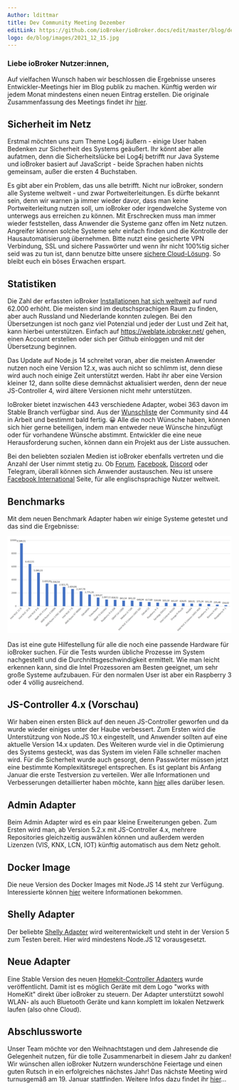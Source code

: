 ```yaml
---
Author: ldittmar
title: Dev Community Meeting Dezember
editLink: https://github.com/ioBroker/ioBroker.docs/edit/master/blog/de/2021_12_15.md
logo: de/blog/images/2021_12_15.jpg
---
```

### Liebe ioBroker Nutzer:innen,
<!-- ID: 925872 -->
Auf vielfachen Wunsch haben wir beschlossen die Ergebnisse unseres Entwickler-Meetings hier im Blog publik zu machen. Künftig werden wir jedem Monat mindestens einen neuen Eintrag erstellen. Die originale Zusammenfassung des Meetings findet ihr [hier](https://forum.iobroker.net/topic/49502/meeting-f%C3%BCr-iobroker-core-dev-admin-15-12-21-20-30).
<!-- ID: 722873 -->

## Sicherheit im Netz
<!-- ID: 761725 -->
Erstmal möchten uns zum Theme Log4j äußern - einige User haben Bedenken zur Sicherheit des Systems geäußert. Ihr könnt aber alle aufatmen, denn die Sicherheitslücke bei Log4j betrifft nur Java Systeme und ioBroker basiert auf JavaScript - beide Sprachen haben nichts gemeinsam, außer die ersten 4 Buchstaben.
<!-- ID: 535019 -->

Es gibt aber ein Problem, das uns alle betrifft. Nicht nur ioBroker, sondern alle Systeme weltweit - und zwar Portweiterleitungen. Es dürfte bekannt sein, denn wir warnen ja immer wieder davor, dass man keine Portweiterleitung nutzen soll, um ioBroker oder irgendwelche Systeme von unterwegs aus erreichen zu können. Mit Erschrecken muss man immer wieder feststellen, dass Anwender die Systeme ganz offen im Netz nutzen. Angreifer können solche Systeme sehr einfach finden und die Kontrolle der Hausautomatisierung übernehmen. Bitte nutzt eine gesicherte VPN Verbindung, SSL und sichere Passwörter und wenn ihr nicht 100%tig sicher seid was zu tun ist, dann benutze bitte unsere [sichere Cloud-Lösung](https://iobroker.pro/www/). So bleibt euch ein böses Erwachen erspart.
<!-- ID: 91768 -->

## Statistiken
<!-- ID: 559944 -->
Die Zahl der erfassten ioBroker [Installationen hat sich weltweit](https://www.iobroker.net/#de/statistics) auf rund 62.000 erhöht. Die meisten sind im deutschsprachigen Raum zu finden, aber auch Russland und Niederlande konnten zulegen. Bei den Übersetzungen ist noch ganz viel Potenzial und jeder der Lust und Zeit hat, kann hierbei unterstützen. Einfach auf https://weblate.iobroker.net/ gehen, einen Account erstellen oder sich per Github einloggen und mit der Übersetzung beginnen.
<!-- ID: 119072 -->

Das Update auf Node.js 14 schreitet voran, aber die meisten Anwender nutzen noch eine Version 12.x, was auch nicht so schlimm ist, denn diese wird auch noch einige Zeit unterstützt werden. Habt ihr aber eine Version kleiner 12, dann sollte diese demnächst aktualisiert werden, denn der neue JS-Controller 4, wird ältere Versionen nicht mehr unterstützen.
<!-- ID: 301481 -->

IoBroker bietet inzwischen 443 verschiedene Adapter, wobei 363 davon im Stable Branch verfügbar sind. Aus der [Wunschliste](https://github.com/ioBroker/AdapterRequests) der Community sind 44 in Arbeit und bestimmt bald fertig. :grinning: Alle die noch Wünsche haben, können sich hier gerne beteiligen, indem man entweder neue Wünsche hinzufügt oder für vorhandene Wünsche abstimmt. Entwickler die eine neue Herausforderung suchen, können dann ein Projekt aus der Liste aussuchen.
<!-- ID: 77685 -->

Bei den beliebten sozialen Medien ist ioBroker ebenfalls vertreten und die Anzahl der User nimmt stetig zu. Ob [Forum](https://forum.iobroker.net/), [Facebook](https://www.facebook.com/groups/440499112958264), [Discord](https://discord.gg/vmVYqPV) oder Telegram, überall können sich Anwender austauschen. Neu ist unsere [Facebook International](https://www.facebook.com/groups/iobrokerinternational) Seite, für alle englischsprachige Nutzer weltweit.
<!-- ID: 836925 -->

## Benchmarks
<!-- ID: 759895 -->
Mit dem neuen Benchmark Adapter haben wir einige Systeme getestet und das sind die Ergebnisse:
<!-- ID: 155262 -->

![Benchmarks](https://raw.githubusercontent.com/ioBroker/ioBroker.docs/master/blog/images/2021_12_15_Benchmarks.PNG)
<!-- ID: 284651 -->

Das ist eine gute Hilfestellung für alle die noch eine passende Hardware für ioBroker suchen. Für die Tests wurden übliche Prozesse im System nachgestellt und die Durchnittsgeschwindigkeit ermittelt. Wie man leicht erkennen kann, sind die Intel Prozessoren am Besten geeignet, um sehr große Systeme aufzubauen. Für den normalen User ist aber ein Raspberry 3 oder 4 völlig ausreichend.
<!-- ID: 816615 -->

## JS-Controller 4.x (Vorschau)
<!-- ID: 874670 -->
Wir haben einen ersten Blick auf den neuen JS-Controller geworfen und da wurde wieder einiges unter der Haube verbessert. Zum Ersten wird die Unterstützung von Node.JS 10.x eingestellt, und Anwender sollten auf eine aktuelle Version 14.x updaten. Des Weiteren wurde viel in die Optimierung des Systems gesteckt, was das System im vielen Fälle schneller machen wird. Für die Sicherheit wurde auch gesorgt, denn Passwörter müssen jetzt eine bestimmte Komplexitätsregel entsprechen. Es ist geplant bis Anfang Januar die erste Testversion zu verteilen. Wer alle Informationen und Verbesserungen detaillierter haben möchte, kann [hier](https://github.com/ioBroker/ioBroker.js-controller/blob/master/CHANGELOG.md) alles darüber lesen.
<!-- ID: 315423 -->

## Admin Adapter
<!-- ID: 352628 -->
Beim Admin Adapter wird es ein paar kleine Erweiterungen geben. Zum Ersten wird man, ab Version 5.2.x mit JS-Controller 4.x, mehrere Repositories gleichzeitig auswählen können und außerdem werden Lizenzen (VIS, KNX, LCN, IOT) künftig automatisch aus dem Netz geholt.
<!-- ID: 336284 -->

## Docker Image
<!-- ID: 15527 -->
Die neue Version des Docker Images mit Node.JS 14 steht zur Verfügung. Interessierte können [hier](https://hub.docker.com/r/buanet/iobroker/) weitere Informationen bekommen.
<!-- ID: 755504 -->

## Shelly Adapter
<!-- ID: 585145 -->
Der beliebte [Shelly Adapter](https://github.com/iobroker-community-adapters/ioBroker.shelly) wird weiterentwickelt und steht in der Version 5 zum Testen bereit. Hier wird mindestens Node.JS 12 vorausgesetzt.
<!-- ID: 540247 -->

## Neue Adapter
<!-- ID: 942453 -->
Eine Stable Version des neuen [Homekit-Controller Adapters](https://github.com/Apollon77/ioBroker.homekit-controller) wurde veröffentlicht. Damit ist es möglich Geräte mit dem Logo "works with HomeKit" direkt über ioBroker zu steuern. Der Adapter unterstützt sowohl WLAN- als auch Bluetooth Geräte und kann komplett im lokalen Netzwerk laufen (also ohne Cloud).
<!-- ID: 403152 -->

## Abschlussworte
<!-- ID: 356298 -->
Unser Team möchte vor den Weihnachtstagen und dem Jahresende die Gelegenheit nutzen, für die tolle Zusammenarbeit in diesem Jahr zu danken! Wir wünschen allen ioBroker Nutzern wunderschöne Feiertage und einen guten Rutsch in ein erfolgreiches nächstes Jahr! Das nächste Meeting wird turnusgemäß am 19. Januar stattfinden. Weitere Infos dazu findet ihr [hier](https://forum.iobroker.net/topic/50325/meeting-f%C3%BCr-iobroker-core-dev-admin-19-01-22-20-30)...
<!-- ID: 350528 -->